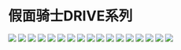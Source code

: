 # 假面骑士DRIVE系列

![](https://toei-hero.com/sugotoku/contents/gallery/MR2014-001/MR2014-001\_wxga.jpg) ![](https://toei-hero.com/sugotoku/contents/gallery/MR2014-002/MR2014-002\_wxga.jpg) ![](https://toei-hero.com/sugotoku/contents/gallery/MR2014-003/MR2014-003\_wxga.jpg) ![](https://toei-hero.com/sugotoku/contents/gallery/MR2014-004/MR2014-004\_wxga.jpg) ![](https://toei-hero.com/sugotoku/contents/gallery/MR2014-005/MR2014-005\_wxga.jpg) ![](https://toei-hero.com/sugotoku/contents/gallery/MR2014-006/MR2014-006\_wxga.jpg) ![](https://toei-hero.com/sugotoku/contents/gallery/MR2014-007/MR2014-007\_wxga.jpg) ![](https://toei-hero.com/sugotoku/contents/gallery/MR2014-008/MR2014-008\_wxga.jpg) ![](https://toei-hero.com/sugotoku/contents/gallery/MR2014-009/MR2014-009\_wxga.jpg) ![](https://toei-hero.com/sugotoku/contents/gallery/MR2014-010/MR2014-010\_wxga.jpg) ![](https://toei-hero.com/sugotoku/contents/gallery/MR2014-011/MR2014-011\_wxga.jpg) ![](https://toei-hero.com/sugotoku/contents/gallery/MR2014-012/MR2014-012\_wxga.jpg) ![](https://toei-hero.com/sugotoku/contents/gallery/MR2014-013/MR2014-013\_wxga.jpg) ![](https://toei-hero.com/sugotoku/contents/gallery/MR2014-014/MR2014-014\_wxga.jpg) ![](https://toei-hero.com/sugotoku/contents/gallery/MR2014-015/MR2014-015\_wxga.jpg) ![](https://toei-hero.com/sugotoku/contents/gallery/MR2014-016/MR2014-016\_wxga.jpg) ![](https://toei-hero.com/sugotoku/contents/gallery/MR2014-017/MR2014-017\_wxga.jpg)
